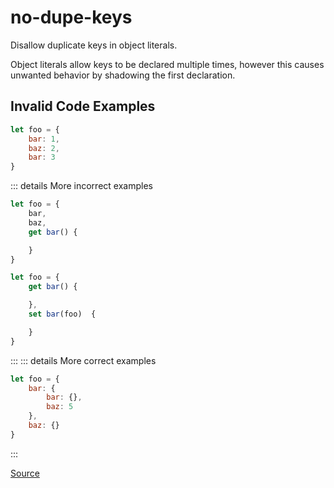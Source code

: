 <!--
 generated docs file, do not edit by hand, see xtask/docgen 
-->
# no-dupe-keys

Disallow duplicate keys in object literals.

Object literals allow keys to be declared multiple times, however this causes unwanted
behavior by shadowing the first declaration.

## Invalid Code Examples

```js
let foo = {
    bar: 1,
    baz: 2,
    bar: 3
}
```

::: details More incorrect examples

```js
let foo = {
    bar,
    baz,
    get bar() {

    }
}
```

```js
let foo = {
    get bar() {

    },
    set bar(foo)  {

    }
}
```
:::
::: details More correct examples

```js
let foo = {
    bar: {
        bar: {},
        baz: 5
    },
    baz: {}
}
```
:::

[Source](https://github.com/RDambrosio016/RSLint/tree/master/crates/rslint_core/src/groups/errors/no_dupe_keys.rs)